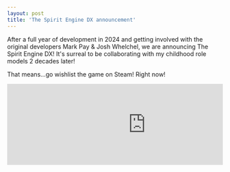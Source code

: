 ```yaml
---
layout: post
title: 'The Spirit Engine DX announcement'
---
```


After a full year of development in 2024 and getting involved with the original developers Mark Pay & Josh Whelchel, we are announcing The Spirit Engine DX! It's surreal to be collaborating with my childhood role models 2 decades later!

That means…go wishlist the game on Steam! Right now!

<pre><iframe src="https://store.steampowered.com/widget/3424270/" frameborder="0" width="646" height="190"></iframe></pre>
